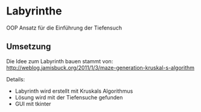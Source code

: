 # Labyrinthe
OOP Ansatz für die Einführung der Tiefensuch 

## Umsetzung
Die Idee zum Labyrinth bauen stammt von: 
http://weblog.jamisbuck.org/2011/1/3/maze-generation-kruskal-s-algorithm

Details:
- Labyrinth wird erstellt mit Kruskals Algorithmus
- Lösung wird mit der Tiefensuche gefunden
- GUI mit tkinter

